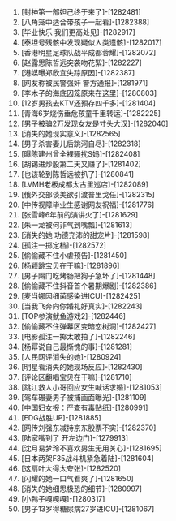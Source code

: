 
1. [封神第一部妲己终于来了]-[1282481]
1. [八角笼中适合带孩子一起看]-[1282388]
1. [毕业快乐 我们更高处见]-[1282917]
1. [泰坦号残骸中发现疑似人类遗骸]-[1282017]
1. [香港明星足球队战平成都蓉耀]-[1282072]
1. [赵露思陈哲远突袭吻花絮]-[1282227]
1. [港媒曝郑欣宜失踪原因]-[1282387]
1. [网友称被民警强奸 警方通报]-[1281971]
1. [李木子的海底囚笼原来在这里]-[1280803]
1. [12岁男孩去KTV还预存四千多]-[1281404]
1. [青海6岁烧伤垂危孩童千里转运]-[1282225]
1. [男子被骗2万发现女友是寸头大汉]-[1282040]
1. [消失的她现实意义]-[1282565]
1. [男子杀害妻儿后跳河自尽]-[1282318]
1. [曝陈建州曾全裸骚扰S妈]-[1282408]
1. [胡锡进炒股第二天又赚了]-[1281402]
1. [也该轮到陈哲远被扒了]-[1280841]
1. [LVMH老板成都太古里巡店]-[1282089]
1. [俄外交部谈美欲引渡普里戈任]-[1282315]
1. [中传视障毕业生感谢网友祝福]-[1281776]
1. [张雪峰6年前的演讲火了]-[1281629]
1. [朱一龙被何非气到嘴瓢]-[1281613]
1. [消失的她 功德充沛的甜宠片]-[1281598]
1. [孤注一掷定档]-[1282572]
1. [偷偷藏不住小虐预告]-[1281450]
1. [杨颖跳宝贝在干嘛]-[1281896]
1. [男子隔门吃烤肠把狗子急坏了]-[1281448]
1. [偷偷藏不住抖音首个暑期爆剧]-[1282386]
1. [麦当娜因细菌感染进ICU]-[1282425]
1. [当我飞奔向你婚礼好真实]-[1282243]
1. [TOP参演鱿鱼游戏2]-[1282446]
1. [偷偷藏不住弹幕区变暗恋树洞]-[1282427]
1. [电影孤注一掷太敢拍了]-[1282246]
1. [杨幂说自己最惭愧的事]-[1281281]
1. [人民网评消失的她]-[1280924]
1. [明星看消失的她现场反应]-[1282430]
1. [评论区翻唱宝贝在干嘛]-[1281710]
1. [跳江救人小哥回应女生喊话求婚]-[1281053]
1. [驾车碾妻男子被捕画面曝光]-[1281109]
1. [中国妇女报：严查有毒贴纸]-[1280991]
1. [EDG战胜UP]-[1281885]
1. [网传刘强东减持京东股票不实]-[1282370]
1. [陆家嘴到了 开左边门]-[1279913]
1. [沈月易梦玲不喜欢男生无用关心]-[1281695]
1. [日本两架F35战斗机紧急着陆]-[1281604]
1. [这扇叶大得太夸张]-[1282520]
1. [闪耀的她一口气看爽了]-[1281650]
1. [消失的她细思极恐的细节]-[1280997]
1. [小鸭子嘎嘎嘎]-[1280317]
1. [男子13岁得糖尿病27岁进ICU]-[1281067]